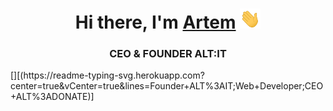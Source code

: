 <h1 align="center">Hi there, I'm <a href="https://vk.com/partoviy" target="_blank">Artem</a> 
<img src="https://github.com/PARTOVIY/PARTOVIY/blob/main/Hi.gif" height="32"/></h1>
<h3 align="center">CEO & FOUNDER ALT:IT</h3>
[][(https://readme-typing-svg.herokuapp.com?center=true&vCenter=true&lines=Founder+ALT%3AIT;Web+Developer;CEO+ALT%3ADONATE)]

<!--
**PARTOVIY/PARTOVIY** is a ✨ _special_ ✨ repository because its `README.md` (this file) appears on your GitHub profile.

Here are some ideas to get you started:

- 🔭 I’m currently working on ...
- 🌱 I’m currently learning ...
- 👯 I’m looking to collaborate on ...
- 🤔 I’m looking for help with ...
- 💬 Ask me about ...
- 📫 How to reach me: ...
- 😄 Pronouns: ...
- ⚡ Fun fact: ...
-->
